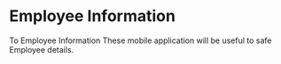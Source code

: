 # Employee Information
To Employee Information
These mobile application will be useful to safe Employee details.
